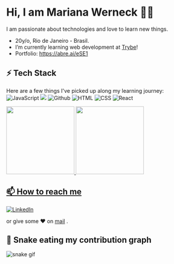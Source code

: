 # Hi, I am Mariana Werneck 👨‍💻

I am passionate about technologies and love to learn new things.
- 20y/o, Rio de Janeiro - Brasil. 
- I’m currently learning web development at [Trybe](https://betrybe.com)!
- Portfolio: https://abre.ai/eSE1

## ⚡ Tech Stack

Here are a few things I've picked up along my learning journey:
</br>
 ![JavaScript](https://img.shields.io/badge/JavaScript-F7DF1E?style=for-the-badge&logo=javascript&logoColor=black) ![](https://img.shields.io/badge/git%20-%23F05033.svg?&style=for-the-badge&logo=git&logoColor=white)  ![Github](https://img.shields.io/badge/github%20-%23121011.svg?&style=for-the-badge&logo=github&logoColor=white) ![HTML](https://img.shields.io/badge/HTML5-E34F26?style=for-the-badge&logo=html5&logoColor=white) ![CSS](https://img.shields.io/badge/CSS-239120?&style=for-the-badge&logo=css3&logoColor=white) ![React](https://img.shields.io/badge/-ReactJs-61DAFB?logo=react&logoColor=white&style=for-the-badge)
 
   <div>
<a href="https://github.com/mariyzx">
<img height="180em" src="https://github-readme-stats.vercel.app/api/top-langs/?username=mariyzx&layout=compact&langs_count=7&theme=dracula"/>
<img height="180em" src="https://github-readme-stats.vercel.app/api?username=mariyzx&show_icons=true&theme=dracula&include_all_commits=true&count_private=true"/>
</div>
  
## 📫 How to reach me
[![LinkedIn](https://img.shields.io/badge/LinkedIn-0077B5?style=for-the-badge&logo=linkedin&logoColor=white)](https://www.linkedin.com/in/marinhomariana8/)
 
 or give some ♥ on [mail](mailto:marinhomariana8@gmail.com) .
  
## 🐍 Snake eating my contribution graph 
![snake gif](https://github.com/mariyzx/mariyzx/blob/output/github-contribution-grid-snake.gif)
